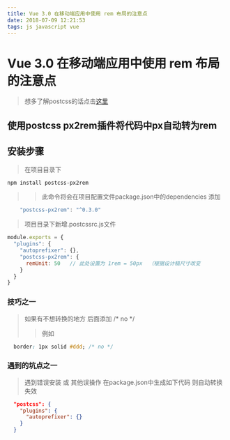 ```yaml
---
title: Vue 3.0 在移动端应用中使用 rem 布局的注意点
date: 2018-07-09 12:21:53
tags: js javascript vue
---
```


# Vue 3.0 在移动端应用中使用 rem 布局的注意点

> 想多了解postcss的话点击[这里](https://github.com/whidy/postcss-study)

## 使用postcss px2rem插件将代码中px自动转为rem

## 安装步骤

> 在项目目录下

``` bash
npm install postcss-px2rem
```

>> 此命令将会在项目配置文件package.json中的dependencies 添加

``` js
    "postcss-px2rem": "^0.3.0"
```

> 项目目录下新增.postcssrc.js文件

```js
module.exports = {
  "plugins": {
    "autoprefixer": {},
    "postcss-px2rem": {
      remUnit: 50   // 此处设置为 1rem = 50px  （根据设计稿尺寸改变
    }
  }
}
```

### 技巧之一

> 如果有不想转换的地方 后面添加 /* no */
>
> > 例如

``` css
  border: 1px solid #ddd; /* no */
```

### 遇到的坑点之一

> 遇到错误安装 或 其他误操作 在package.json中生成如下代码 则自动转换失效

``` json
  "postcss": {
    "plugins": {
      "autoprefixer": {}
    }
  }
```